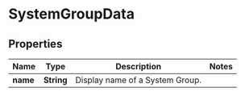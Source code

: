 # SystemGroupData

## Properties
Name | Type | Description | Notes
------------ | ------------- | ------------- | -------------
**name** | **String** | Display name of a System Group. | 
